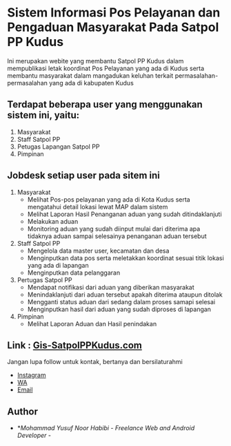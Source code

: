 # Sistem Informasi Pos Pelayanan dan Pengaduan Masyarakat Pada Satpol PP Kudus

Ini merupakan webite yang membantu Satpol PP Kudus dalam mempublikasi letak koordinat Pos Pelayanan yang ada di Kudus serta membantu masyarakat dalam mangadukan keluhan terkait permasalahan-permasalahan yang ada di kabupaten Kudus 

## Terdapat beberapa user yang menggunakan sistem ini, yaitu:
1. Masyarakat
2. Staff Satpol PP
3. Petugas Lapangan Satpol PP
4. Pimpinan

## Jobdesk setiap user pada sitem ini

1. Masyarakat 
	 * Melihat Pos-pos pelayanan yang ada di Kota Kudus serta mengatahui detail lokasi lewat MAP dalam sistem
   * Melihat Laporan Hasil Penanganan aduan yang sudah ditindaklanjuti
   * Melakukan aduan 
   * Monitoring aduan yang sudah diinput mulai dari diterima apa tidaknya aduan sampai selesainya penanganan aduan tersebut
2. Staff Satpol PP
   * Mengelola data master user, kecamatan dan desa
   * Menginputkan data pos serta meletakkan koordinat sesuai titik lokasi yang ada di lapangan
   * Menginputkan data pelanggaran 
3. Pertugas Satpol PP
   * Mendapat notifikasi dari aduan yang diberikan masyarakat
   * Menindaklanjuti dari aduan tersebut apakah diterima ataupun ditolak
   * Mengganti status aduan dari sedang dalam proses samapi selesai
   * Menginputkan hasil dari aduan yang sudah diproses di lapangan
4. Pimpinan 
   * Melihat Laporan Aduan dan Hasil penindakan
   
## Link : [Gis-SatpolPPKudus.com](https://gis-satpolppkudus.000webhostapp.com/)

Jangan lupa follow untuk kontak, bertanya dan bersilaturahmi 
* [Instagram](https://www.instagram.com/yusufmokong/)
* [WA](https:wa.me/6287728398302)
* [Email](mailto:myusufnhabibi@gmail.com)

## Author
* **Mohammad Yusuf Noor Habibi* - *Freelance Web and Android Developer* - 

